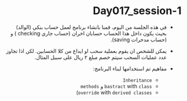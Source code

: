 <div dir="rtl">

# Day017_session-1
		
- في هذه الجلسة من اليوم، قمنا بانشاء برنامج لعمل حساب بنكي (الوالد) بحيث يكون داخل هذا الحساب  حسابان اخران (حساب جاري checking ) و (حساب مدخرات  saving).
- يمكن للشخص ان يقوم بعملية سحب او ايداع من كلا الحسابين. لكن اذا تجاوز عدد عمليات السحب سيتم خصم مبلغ ٢ ريال على سبيل المثال.

- مفاهيم تم استخدامها لبناء البرنامج:
	- `Inheritance`
	- `bastract` with `class` و  `methods`
	- `override` with `derived classes`) 

